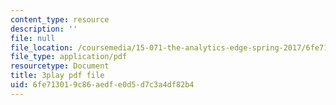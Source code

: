 ```yaml
---
content_type: resource
description: ''
file: null
file_location: /coursemedia/15-071-the-analytics-edge-spring-2017/6fe713019c86aedfe0d5d7c3a4df82b4_n19qLvOY-rc.pdf
file_type: application/pdf
resourcetype: Document
title: 3play pdf file
uid: 6fe71301-9c86-aedf-e0d5-d7c3a4df82b4
---
```


